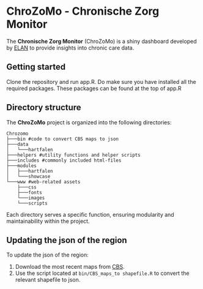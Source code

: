 # ChroZoMo - Chronische Zorg Monitor

The **Chronische Zorg Monitor** (ChroZoMo) is a shiny dashboard developed by [ELAN](https://elan.healthcampusdenhaag.nl) to provide insights into chronic care data.

## Getting started
Clone the repository and run app.R. Do make sure you have installed all the required packages. These packages can be found at the top of app.R

## Directory structure
The **ChroZoMo** project is organized into the following directories:
```
Chrozomo
├───bin #code to convert CBS maps to json
├───data
│   └───hartfalen
├───helpers #utility functions and helper scripts
├───includes #commonly included html-files
├───modules
│   ├───hartfalen
│   └───showcase
└───www #web-related assets
    ├───css
    ├───fonts
    └───images
    └───scripts
 ```
Each directory serves a specific function, ensuring modularity and maintainability within the project.

## Updating the json of the region
To update the json of the region:

1. Download the most recent maps from [CBS](https://www.cbs.nl/nl-nl/dossier/nederland-regionaal/geografische-data).
1. Use the script located at `bin/CBS_maps_to shapefile.R` to convert the relevant shapefile to json.